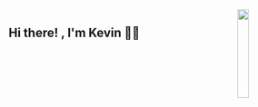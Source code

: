 <img align='right' src='https://media.giphy.com/media/ZRuKDS1t4peb6/giphy.gif' width='20%'> 
<h2> Hi there! , I'm Kevin ✌🏼</h2>

<!--
**karevalo93/karevalo93** is a ✨ _special_ ✨ repository because its `README.md` (this file) appears on your GitHub profile.

Here are some ideas to get you started:

- 💻 I'm a passionate front-end developer in progress.
- 🌱 I'm currently learning
- 💬 Ask me about anything, I'm happy to help.
- 💼 I'm aviable for remote work.

---
